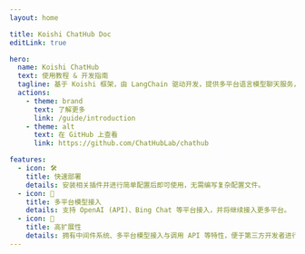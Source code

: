 ```yaml
---
layout: home

title: Koishi ChatHub Doc
editLink: true

hero:
  name: Koishi ChatHub
  text: 使用教程 & 开发指南
  tagline: 基于 Koishi 框架，由 LangChain 驱动开发，提供多平台语言模型聊天服务，支持多种输出格式，具备高度可扩展性的插件系统
  actions:
    - theme: brand
      text: 了解更多
      link: /guide/introduction
    - theme: alt
      text: 在 GitHub 上查看
      link: https://github.com/ChatHubLab/chathub

features:
  - icon: 🛠️
    title: 快速部署 
    details: 安装相关插件并进行简单配置后即可使用，无需编写复杂配置文件。
  - icon: 🌻
    title: 多平台模型接入
    details: 支持 OpenAI (API)、Bing Chat 等平台接入，并将继续接入更多平台。
  - icon: 🔩
    title: 高扩展性
    details: 拥有中间件系统、多平台模型接入与调用 API 等特性，便于第三方开发者进行扩展。
---
```


<script setup>

import { onMounted } from 'vue';
import { fetchReleaseTag } from '.vitepress/utils/fetchReleaseTag.js';

onMounted(() => {
  fetchReleaseTag()
})

</script>
